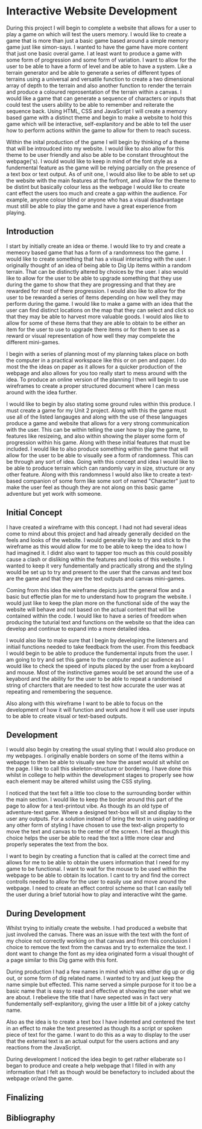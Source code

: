 <h1>Interactive Website Development</h1>
During this project I will begin to complete a website that allows for a user to play a game on which will test the users memory. I would like to create a game that is more than just a basic game based around a simple memory game just like simon-says. I wanted to have the game have more content that just one basic overal game. I at least want to produce a game with some form of progression and some form of variation. I want to allow for the user to be able to have a form of level and be able to have a system. Like a terrain generator and be able to generate a series of different types of terrains using a universal and versatile function to create a two dimensional array of depth to the terrain and also another function to render the terrain and produce a coloured reprosentation of the terrain within a canvas. I would like a game that can generate a sequence of characters or inputs that could test the users ability to be able to remember and reiterate the sequence back. Using HTML, CSS and JavaScript I will create a memory based game with a distinct theme and begin to make a website to hold this game which will be interactive, self-explanitory and be able to tell the user how to perform actions within the game to allow for them to reach sucess.

Within the inital production of the game I will begin by thinking of a theme that will be introudced into my website. I would like to also allow for this theme to be user friendly and also be able to be constant throughtout the webpage('s). I would would like to keep in mind of the font style as a fundemental feature as the game will be relying parcially on the presence of a text box or text output. As of unit one, I would also like to be able to set up the website with the main features at the forfront, and allow for the theme to be distint but basically colour less as the webpage I would like to create cant effect the users too much and create a gap within the audience. For example, anyone colour blind or anyone who has a visual disadvantage must still be able to play the game and have a great experience from playing.

<h2>Introduction</h2>
I start by initially create an idea or theme. I would like to try and create a memeory based game that has a form of a randomness too the game. I would like to create something that has a visual interacting with the user. I originally thought of an idea of being able to Dig Up items within a random terrain. That can be distinctly altered by choices by the user. I also would like to allow for the user to be able to upgrade something that they use during the game to show that they are progressing and that they are rewarded for most of there progression. I would also like to allow for the user to be rewarded a series of items depending on how well they may perform during the game. I would like to make a game with an idea that the user can find distinct locations on the map that they can select and click so that they may be able to harvest more valuable goods. I would alos like to allow for some of these items that they are able to obtain to be either an item for the user to use to upgrade there items or for them to see as a reward or visual representation of how well they may compelete the different mini-games.

I begin with a series of planning most of my planning takes place on both the computer in a practical workspace like this or on pen and paper. I do most the the ideas on paper as it allows for a quicker production of the webpage and also allows for you too really start to mess around with the idea. To produce an online version of the planning I then will begin to use wireframes to create a proper structured document where I can mess around with the idea further.

I would like to begin by also stating some ground rules within this produce. I must create a game for my Unit 2 project. Along with this the game must use all of the listed langauges and along with the use of these languages produce a game and website that allows for a very strong communication with the user. This can be within telling the user how to play the game, to features like resizeing, and also within showing the player some form of progression within his game. Along with these initial features that must be included. I would like to also produce something within the game that will allow for the user to be able to visually see a form of randomness. This can be through any sort of idea. Going with this concept and idea I would like to be able to produce terrain which can randomly vary in size, structure or any other feature. Along with this randomness I would also like to create a text-based companion of some form like some sort of named "Character" just to make the user feel as though they are not along on this basic game adventure but yet work with someone.

<h2>Initial Concept</h2>
I have created a wireframe with this concept. I had not had several ideas come to mind about this project and had already generally decided on the feels and looks of the website. I would generally like to try and stick to the wireframe as this would allow for me to be able to keep the idea to how I had imagined it. I didnt also want to tapper too much as this could possibly cause a clash or disliking within the features and looks of this website. I wanted to keep it very fundementally and practically strong and the styling would be set up to try and present to the user that the canvas and text box are the game and that they are the text outputs and canvas mini-games.

Coming from this idea the wireframe depicts just the general flow and a basic but effectie plan for me to understand how to program the website. I would just like to keep the plan more on the functional side of the way the website will behave and not based on the actual content that will be contained within the code. I would like to have a series of freedom when producing the tuturial text and functions on the website so that the idea can develop and continue to expand into a more detailed idea.

I would also like to make sure that I begin by developing the listeners and initiail functions needed to take feedback from the user. From this feedback I would begin to be able to produce the fundemental inputs from the user. I am going to try and set this game to the computer and pc audience as I would like to check the speed of inputs placed by the user from a keyboard and mouse. Most of the instinctive games would be set around the use of a keyabord and the ability for the user to be able to repeat a randomised string of charcters that are needed to test how accurate the user was at repeating and remembering the sequence.

Also along with this wireframe I want to be able to focus on the development of how it will function and work and how it will use user inputs to be able to create visual or text-based outputs.

<h2>Development</h2>
I would also begin by creating the usual styling that I would also produce on my webpages. I originally enable borders on some of the items within a webapge to then be able to visually see how the asset would sit whilst on the page. I like to call this skeleton-structure or bordering. I have done this whilst in college to help within the development stages to properly see how each element may be altered whiilst using the CSS styling.

I noticed that the text felt a little too close to the surrounding border within the main section. I would like to keep the border around this part of the page to allow for a text-printout vibe. As though its an old type of adventure-text game. Where a designed text-box will sit and display to the user any outputs. For a solution instead of bring the text in using padding or any other form of styling I have chosen to use the text-align property to move the text and canvas to the center of the screen. I feel as though this choice helps the user be able to read the text a little more clear and properly seperates the text from the box.

I want to begin by creating a function that is called at the correct time and allows for me to be able to obtain the users information that I need for my game to be functional. I want to wait for the mouse to be used within the webpage to be able to obtain its location. I cant to try and find the correct controlls needed to allow for the user to easily use and move around the webpage. I need to create an effect control scheme so that I can easily tell the user during a brief tutorial how to play and interactive wiht the game.

<h2>During Development</h2>
Whilst trying to initially create the website. I had produced a website that just involved the canvas. There was an issue with the text with the font of my choice not correctly working on that canvas and from this conclusion I choice to remove the text from the canvas and try to externalize the text. I dont want to change the font as my idea originated form a visual thought of a page similar to this Dig game with this font.

During production I had a few names in mind which was either dig up or dig out, or some form of dig related name. I wanted to try and just keep the name simple but effected. This name served a simple purpose for it too be a basic name that is easy to read and effective at showing the user what we are about. I rebelieve the title that I have sepected was in fact very fundementally self-explanitory, giving the user a little bit of a jokey catchy name.

Also as the idea is to create a text box I have indented and centered the text in an effect to make the text presented as though its a script or spoken piece of text for the game. I want to do this as a way to display to the user that the external text is an actual output for the users actions and any reactions from the JavaScript.

During development I noticed the idea begin to get rather ellaberate so I began to produce and create a help webpage that I filled in with any information that I felt as though would be benefactory to included about the webpage or/and the game.

<h2>Finalizing</h2>

<h2>Bibliography</h2>